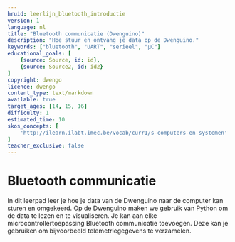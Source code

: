 ```yaml
---
hruid: leerlijn_bluetooth_introductie
version: 1
language: nl
title: "Bluetooth communicatie (Dwenguino)"
description: "Hoe stuur en ontvang je data op de Dwenguino."
keywords: ["bluetooth", "UART", "serieel", "µC"]
educational_goals: [
    {source: Source, id: id}, 
    {source: Source2, id: id2}
]
copyright: dwengo
licence: dwengo
content_type: text/markdown
available: true
target_ages: [14, 15, 16]
difficulty: 1
estimated_time: 10
skos_concepts: [
    'http://ilearn.ilabt.imec.be/vocab/curr1/s-computers-en-systemen'
]
teacher_exclusive: false
---
```


# Bluetooth communicatie

In dit leerpad leer je hoe je data van de Dwenguino naar de computer kan sturen en omgekeerd. Op de Dwenguino maken we gebruik van Python om de data te lezen en te visualiseren. Je kan aan elke microcontrollertoepassing Bluetooth communicatie toevoegen. Deze kan je gebruiken om bijvoorbeeld telemetriegegevens te verzamelen.